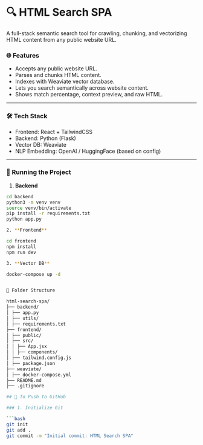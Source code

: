 # 🔍 HTML Search SPA

A full-stack semantic search tool for crawling, chunking, and vectorizing HTML content from any public website URL.

### 🌐 Features

- Accepts any public website URL.
- Parses and chunks HTML content.
- Indexes with Weaviate vector database.
- Lets you search semantically across website content.
- Shows match percentage, context preview, and raw HTML.

---

### 🛠️ Tech Stack

- Frontend: React + TailwindCSS
- Backend: Python (Flask)
- Vector DB: Weaviate
- NLP Embedding: OpenAI / HuggingFace (based on config)

---

### 🚀 Running the Project

1. **Backend**

```bash
cd backend
python3 -m venv venv
source venv/bin/activate
pip install -r requirements.txt
python app.py

2. **Frontend**

cd frontend
npm install
npm run dev

3. **Vector DB**

docker-compose up -d


📁 Folder Structure

html-search-spa/
├── backend/
│ ├── app.py
│ ├── utils/
│ ├── requirements.txt
├── frontend/
│ ├── public/
│ ├── src/
│ │ ├── App.jsx
│ │ ├── components/
│ ├── tailwind.config.js
│ ├── package.json
├── weaviate/
│ ├── docker-compose.yml
├── README.md
├── .gitignore

## 🐙 To Push to GitHub

### 1. Initialize Git

```bash
git init
git add .
git commit -m "Initial commit: HTML Search SPA"
